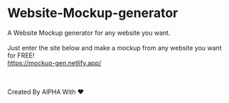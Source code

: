 # Website-Mockup-generator
A Website Mockup generator for any website you want.
<br><br>
Just enter the site below and make a mockup from any website you want for FREE!<br>
https://mockup-gen.netlify.app/<br><br><br>

Created By AlPHA With ❤️
